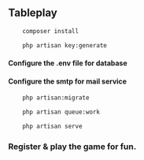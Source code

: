 ## Tableplay 
```bash
    composer install
```

```bash
    php artisan key:generate
```
#### Configure the .env file for database 
#### Configure the smtp for mail service

```bash
    php artisan:migrate
```
 
```bash
    php artisan queue:work
```

```bash
    php artisan serve
```

### Register & play the game for fun.
